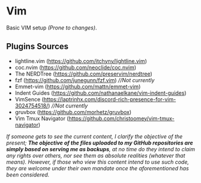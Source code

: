 # Vim
Basic VIM setup _(Prone to changes)_.

## Plugins Sources
- lightline.vim (https://github.com/itchyny/lightline.vim)
- coc.nvim (https://github.com/neoclide/coc.nvim)
- The NERDTree (https://github.com/preservim/nerdtree)
- fzf (https://github.com/junegunn/fzf.vim) _//Not currently_
- Emmet-vim (https://github.com/mattn/emmet-vim)
- Indent Guides (https://github.com/nathanaelkane/vim-indent-guides)
- VimSence (https://laptrinhx.com/discord-rich-presence-for-vim-3024754518/) _//Not currently_
- gruvbox (https://github.com/morhetz/gruvbox)
- Vim Tmux Navigator (https://github.com/christoomey/vim-tmux-navigator)

_If someone gets to see the current content, I clarify the objective of the present; **The objective of the files uploaded to my GitHub repositories are simply based on serving me as backups**, at no time do they intend to claim any rights over others, nor see them as absolute realities (whatever that means). However, if those who view this content intend to use such code, they are welcome under their own mandate once the aforementioned has been considered._
